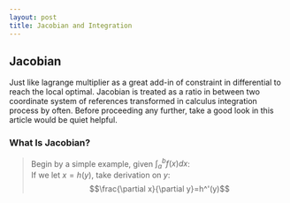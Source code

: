 ```yaml
---
layout: post
title: Jacobian and Integration
---
```


## Jacobian
<p class="message">
Just like lagrange multiplier as a great add-in of constraint in differential to reach the local optimal.  Jacobian is treated as a ratio in between two coordinate system of references transformed in calculus integration process by often.  
Before proceeding any further, take a good look in this article would be quiet helpful.
</p>

### What Is Jacobian?
>Begin by a simple example, given $\int_a^bf(x)dx$:  
>If we let $x=h(y)$, take derivation on $y$:  
$$\frac{\partial x}{\partial y}=h^'(y)$$

>
